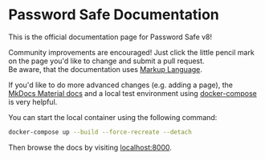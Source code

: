 # Password Safe Documentation

This is the official documentation page for Password Safe v8!  
  
Community improvements are encouraged! Just click the little pencil mark on the
page you'd like to change and submit a pull request.  
Be aware, that the documentation uses [Markup Language](https://www.markdownguide.org/getting-started/).

If you'd like to do more advanced changes (e.g. adding a page), the
[MkDocs Material docs](https://squidfunk.github.io/mkdocs-material/getting-started/)
and a local test environment using [docker-compose](docker-compose.yml) is very helpful.

You can start the local container using the following command:

``` bash
docker-compose up --build --force-recreate --detach
```

Then browse the docs by visiting [localhost:8000](http://localhost:8000).
